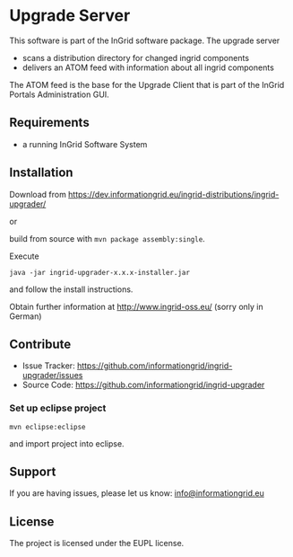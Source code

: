 Upgrade Server
==============

This software is part of the InGrid software package. The upgrade server 

- scans a distribution directory for changed ingrid components
- delivers an ATOM feed with information about all ingrid components

The ATOM feed is the base for the Upgrade Client that is part of the InGrid Portals Administration GUI.


Requirements
-------------

- a running InGrid Software System

Installation
------------

Download from https://dev.informationgrid.eu/ingrid-distributions/ingrid-upgrader/
 
or

build from source with `mvn package assembly:single`.

Execute

```
java -jar ingrid-upgrader-x.x.x-installer.jar
```

and follow the install instructions.

Obtain further information at http://www.ingrid-oss.eu/ (sorry only in German)


Contribute
----------

- Issue Tracker: https://github.com/informationgrid/ingrid-upgrader/issues
- Source Code: https://github.com/informationgrid/ingrid-upgrader
 
### Set up eclipse project

```
mvn eclipse:eclipse
```

and import project into eclipse.


Support
-------

If you are having issues, please let us know: info@informationgrid.eu

License
-------

The project is licensed under the EUPL license.
